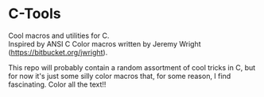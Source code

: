 C-Tools
=======

Cool macros and utilities for C.  
Inspired by ANSI C Color macros written by Jeremy Wright (https://bitbucket.org/jwright).

This repo will probably contain a random assortment of cool tricks in C, but for now it's 
just some silly color macros that, for some reason, I find fascinating.  Color all the text!!

